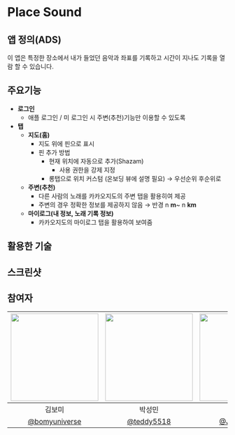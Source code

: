 # Place Sound

## 앱 정의(ADS)
이 앱은 특정한 장소에서 내가 들었던 음악과 좌표를 기록하고 시간이 지나도 기록을 열람 할 수 있습니다.

## 주요기능
-   **로그인**
    -   애플 로그인 / 미 로그인 시 주변(추천)기능만 이용할 수 있도록
-   **탭**
    -   **지도(홈)**
        -   지도 위에 핀으로 표시
        -   핀 추가 방법
            -   현재 위치에 자동으로 추가(Shazam)
                -   사용 권한을 강제 지정
            -   롱탭으로 위치 커스텀 (온보딩 뷰에 설명 필요) → 우선순위 후순위로
    -   **주변(추천)**
        -   다른 사람의 노래를 카카오지도의 주변 탭을 활용히여 제공
        -   주변의 경우 정확한 정보를 제공하지 않음 → 반경 n **m**~ n **km**
    -   **마이로그(내 정보, 노래 기록 정보)**
        -   카카오지도의 마이로그 탭을 활용하여 보여줌

## 활용한 기술

## 스크린샷

## 참여자

| <img src="https://avatars.githubusercontent.com/u/71758542?v=4" width=200> | <img src="https://avatars.githubusercontent.com/u/108975398?v=4" width=200> | <img src="https://avatars.githubusercontent.com/u/91583287?v=4" width=200> | <img src="https://avatars.githubusercontent.com/u/97106032?v=4" width=200> | <img src="https://avatars.githubusercontent.com/u/56533266?v=4" width=200> |
| :---------------------: |:---------------------: |:---------------------: |:---------------------: |:---------------------: |
| 김보미 | 박성민 | 박정선 | 박훈종 | 윤예린 |
| [@bomyuniverse](https://github.com/bomyuniverse) |[@teddy5518](https://github.com/teddy5518)|[@JSPark0099](https://github.com/JSPark0099)|[@hoonjong96](https://github.com/hoonjong96)|[@blaire-pi](https://github.com/blaire-pi)|






